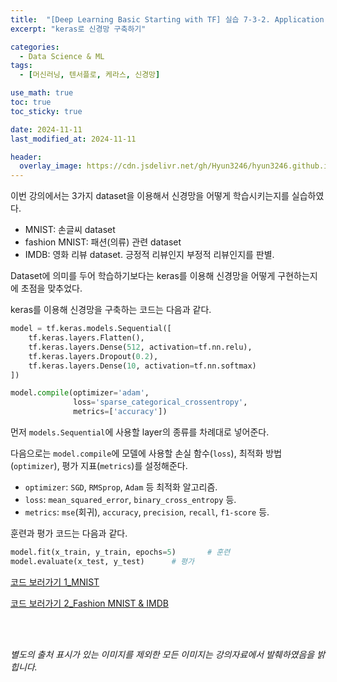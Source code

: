 ```yaml
---
title:  "[Deep Learning Basic Starting with TF] 실습 7-3-2. Application & Tips: 다양한 Dataset으로 실습"
excerpt: "keras로 신경망 구축하기"

categories:
  - Data Science & ML
tags:
  - [머신러닝, 텐서플로, 케라스, 신경망]

use_math: true
toc: true
toc_sticky: true

date: 2024-11-11
last_modified_at: 2024-11-11

header:
  overlay_image: https://cdn.jsdelivr.net/gh/Hyun3246/hyun3246.github.io@master/image/overlay image/Deep Learning Basic Starting with TF.png
---
```

이번 강의에서는 3가지 dataset을 이용해서 신경망을 어떻게 학습시키는지를 실습하였다.
- MNIST: 손글씨 dataset
- fashion MNIST: 패션(의류) 관련 dataset
- IMDB: 영화 리뷰 dataset. 긍정적 리뷰인지 부정적 리뷰인지를 판별.

Dataset에 의미를 두어 학습하기보다는 keras를 이용해 신경망을 어떻게 구현하는지에 초점을 맞추었다.

keras를 이용해 신경망을 구축하는 코드는 다음과 같다.

```python
model = tf.keras.models.Sequential([
    tf.keras.layers.Flatten(),
    tf.keras.layers.Dense(512, activation=tf.nn.relu),
    tf.keras.layers.Dropout(0.2),
    tf.keras.layers.Dense(10, activation=tf.nn.softmax)
])

model.compile(optimizer='adam',
              loss='sparse_categorical_crossentropy',
              metrics=['accuracy'])
```

먼저 `models.Sequential`에 사용할 layer의 종류를 차례대로 넣어준다.

다음으로는 `model.compile`에 모델에 사용할 손실 함수(`loss`), 최적화 방법(`optimizer`), 평가 지표(`metrics`)를 설정해준다.
- `optimizer`: `SGD`, `RMSprop`, `Adam` 등 최적화 알고리즘.
- `loss`: `mean_squared_error`, `binary_cross_entropy` 등.
- `metrics`: `mse`(회귀), `accuracy`, `precision`, `recall`, `f1-score` 등.

훈련과 평가 코드는 다음과 같다.

```python
model.fit(x_train, y_train, epochs=5)       # 훈련
model.evaluate(x_test, y_test)      # 평가

```

[코드 보러가기 1_MNIST](https://github.com/Hyun3246/Code-Warehouse/blob/7bbf8bc222d0c5eede062fb58486c78c6f4a65a8/Deep%20Learning%20Basic%20Starting%20with%20TF/%EC%8B%A4%EC%8A%B5_07_03_01_Application_%26_Tips_Data_%26_Learning.ipynb)

[코드 보러가기 2_Fashion MNIST & IMDB](https://github.com/Hyun3246/Code-Warehouse/blob/7bbf8bc222d0c5eede062fb58486c78c6f4a65a8/Deep%20Learning%20Basic%20Starting%20with%20TF/%EC%8B%A4%EC%8A%B5_07_03_02_Application_%26_Tips_%EB%8B%A4%EC%96%91%ED%95%9C_Dataset%EC%9C%BC%EB%A1%9C_%EC%8B%A4%EC%8A%B5.ipynb)

<br/>
<br/>

*별도의 출처 표시가 있는 이미지를 제외한 모든 이미지는 강의자료에서 발췌하였음을 밝힙니다.*
